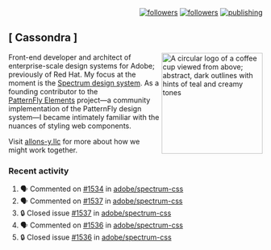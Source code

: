 <p align="right"><a rel="me" href="https://front-end.social/@castastrophe">
    <img alt="followers" title="Follow me on Mastodon" src="https://img.shields.io/mastodon/follow/109297102751309835?domain=https%3A%2F%2Ffront-end.social&label=Follow&logo=mastodon&logoColor=white&style=for-the-badge&labelColor=008080&color=006969"/></a>
  <a href="https://codepen.io/castastrophe/">
    <img alt="followers" title="Follow me on CodePen" src="https://img.shields.io/badge/23-1?color=640464&labelColor=7c007c&style=for-the-badge&logo=codepen&label=Follow"/></a>
<a href="https://castastrophe.medium.com/">
    <img alt="publishing" title="View articles on Medium" src="https://img.shields.io/badge/107-1?color=666&labelColor=444&label=subscribe&logo=medium&logoColor=white&style=for-the-badge"/></a>
</p>

## [&nbsp;Cassondra&nbsp;]

<img align="right" src="https://github-production-user-asset-6210df.s3.amazonaws.com/1840295/253016758-ba468774-1cd3-42c2-8f43-947b5eeb5edf.png" height="200" alt="A circular logo of a coffee cup viewed from above; abstract, dark outlines with hints of teal and creamy tones">

Front-end developer and architect of enterprise-scale design systems for Adobe; previously of Red Hat. My focus at the moment is the [Spectrum design system](https://github.com/adobe/spectrum-css). As a founding contributor to the [PatternFly&nbsp;Elements](https://github.com/patternfly/patternfly-elements) project&mdash;a community implementation of the PatternFly design system&mdash;I became intimately familiar with the nuances of styling web components.

Visit [allons-y.llc](http://allons-y.llc/) for more about how we might work together.

### Recent activity

<!--START_SECTION:activity-->
1. 🗣 Commented on [#1534](https://github.com/adobe/spectrum-css/issues/1534#issuecomment-2533072863) in [adobe/spectrum-css](https://github.com/adobe/spectrum-css)
2. 🗣 Commented on [#1537](https://github.com/adobe/spectrum-css/issues/1537#issuecomment-2533069048) in [adobe/spectrum-css](https://github.com/adobe/spectrum-css)
3. 🔒 Closed issue [#1537](https://github.com/adobe/spectrum-css/issues/1537) in [adobe/spectrum-css](https://github.com/adobe/spectrum-css)
4. 🗣 Commented on [#1536](https://github.com/adobe/spectrum-css/issues/1536#issuecomment-2533068729) in [adobe/spectrum-css](https://github.com/adobe/spectrum-css)
5. 🔒 Closed issue [#1536](https://github.com/adobe/spectrum-css/issues/1536) in [adobe/spectrum-css](https://github.com/adobe/spectrum-css)
<!--END_SECTION:activity-->
